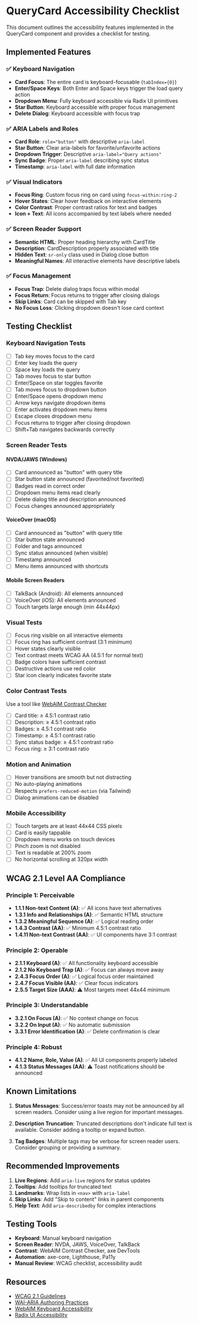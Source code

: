 # QueryCard Accessibility Checklist

This document outlines the accessibility features implemented in the QueryCard component and provides a checklist for testing.

## Implemented Features

### ✅ Keyboard Navigation

- **Card Focus**: The entire card is keyboard-focusable (`tabIndex={0}`)
- **Enter/Space Keys**: Both Enter and Space keys trigger the load query action
- **Dropdown Menu**: Fully keyboard accessible via Radix UI primitives
- **Star Button**: Keyboard accessible with proper focus management
- **Delete Dialog**: Keyboard accessible with focus trap

### ✅ ARIA Labels and Roles

- **Card Role**: `role="button"` with descriptive `aria-label`
- **Star Button**: Clear aria-labels for favorite/unfavorite actions
- **Dropdown Trigger**: Descriptive `aria-label="Query actions"`
- **Sync Badge**: Proper `aria-label` describing sync status
- **Timestamp**: `aria-label` with full date information

### ✅ Visual Indicators

- **Focus Ring**: Custom focus ring on card using `focus-within:ring-2`
- **Hover States**: Clear hover feedback on interactive elements
- **Color Contrast**: Proper contrast ratios for text and badges
- **Icon + Text**: All icons accompanied by text labels where needed

### ✅ Screen Reader Support

- **Semantic HTML**: Proper heading hierarchy with CardTitle
- **Description**: CardDescription properly associated with title
- **Hidden Text**: `sr-only` class used in Dialog close button
- **Meaningful Names**: All interactive elements have descriptive labels

### ✅ Focus Management

- **Focus Trap**: Delete dialog traps focus within modal
- **Focus Return**: Focus returns to trigger after closing dialogs
- **Skip Links**: Card can be skipped with Tab key
- **No Focus Loss**: Clicking dropdown doesn't lose card context

## Testing Checklist

### Keyboard Navigation Tests

- [ ] Tab key moves focus to the card
- [ ] Enter key loads the query
- [ ] Space key loads the query
- [ ] Tab moves focus to star button
- [ ] Enter/Space on star toggles favorite
- [ ] Tab moves focus to dropdown button
- [ ] Enter/Space opens dropdown menu
- [ ] Arrow keys navigate dropdown items
- [ ] Enter activates dropdown menu items
- [ ] Escape closes dropdown menu
- [ ] Focus returns to trigger after closing dropdown
- [ ] Shift+Tab navigates backwards correctly

### Screen Reader Tests

#### NVDA/JAWS (Windows)
- [ ] Card announced as "button" with query title
- [ ] Star button state announced (favorited/not favorited)
- [ ] Badges read in correct order
- [ ] Dropdown menu items read clearly
- [ ] Delete dialog title and description announced
- [ ] Focus changes announced appropriately

#### VoiceOver (macOS)
- [ ] Card announced as "button" with query title
- [ ] Star button state announced
- [ ] Folder and tags announced
- [ ] Sync status announced (when visible)
- [ ] Timestamp announced
- [ ] Menu items announced with shortcuts

#### Mobile Screen Readers
- [ ] TalkBack (Android): All elements announced
- [ ] VoiceOver (iOS): All elements announced
- [ ] Touch targets large enough (min 44x44px)

### Visual Tests

- [ ] Focus ring visible on all interactive elements
- [ ] Focus ring has sufficient contrast (3:1 minimum)
- [ ] Hover states clearly visible
- [ ] Text contrast meets WCAG AA (4.5:1 for normal text)
- [ ] Badge colors have sufficient contrast
- [ ] Destructive actions use red color
- [ ] Star icon clearly indicates favorite state

### Color Contrast Tests

Use a tool like [WebAIM Contrast Checker](https://webaim.org/resources/contrastchecker/)

- [ ] Card title: ≥ 4.5:1 contrast ratio
- [ ] Description: ≥ 4.5:1 contrast ratio
- [ ] Badges: ≥ 4.5:1 contrast ratio
- [ ] Timestamp: ≥ 4.5:1 contrast ratio
- [ ] Sync status badge: ≥ 4.5:1 contrast ratio
- [ ] Focus ring: ≥ 3:1 contrast ratio

### Motion and Animation

- [ ] Hover transitions are smooth but not distracting
- [ ] No auto-playing animations
- [ ] Respects `prefers-reduced-motion` (via Tailwind)
- [ ] Dialog animations can be disabled

### Mobile Accessibility

- [ ] Touch targets are at least 44x44 CSS pixels
- [ ] Card is easily tappable
- [ ] Dropdown menu works on touch devices
- [ ] Pinch zoom is not disabled
- [ ] Text is readable at 200% zoom
- [ ] No horizontal scrolling at 320px width

## WCAG 2.1 Level AA Compliance

### Principle 1: Perceivable

- **1.1.1 Non-text Content (A)**: ✅ All icons have text alternatives
- **1.3.1 Info and Relationships (A)**: ✅ Semantic HTML structure
- **1.3.2 Meaningful Sequence (A)**: ✅ Logical reading order
- **1.4.3 Contrast (AA)**: ✅ Minimum 4.5:1 contrast ratio
- **1.4.11 Non-text Contrast (AA)**: ✅ UI components have 3:1 contrast

### Principle 2: Operable

- **2.1.1 Keyboard (A)**: ✅ All functionality keyboard accessible
- **2.1.2 No Keyboard Trap (A)**: ✅ Focus can always move away
- **2.4.3 Focus Order (A)**: ✅ Logical focus order maintained
- **2.4.7 Focus Visible (AA)**: ✅ Clear focus indicators
- **2.5.5 Target Size (AAA)**: ⚠️ Most targets meet 44x44 minimum

### Principle 3: Understandable

- **3.2.1 On Focus (A)**: ✅ No context change on focus
- **3.2.2 On Input (A)**: ✅ No automatic submission
- **3.3.1 Error Identification (A)**: ✅ Delete confirmation is clear

### Principle 4: Robust

- **4.1.2 Name, Role, Value (A)**: ✅ All UI components properly labeled
- **4.1.3 Status Messages (AA)**: ⚠️ Toast notifications should be announced

## Known Limitations

1. **Status Messages**: Success/error toasts may not be announced by all screen readers. Consider using a live region for important messages.

2. **Description Truncation**: Truncated descriptions don't indicate full text is available. Consider adding a tooltip or expand button.

3. **Tag Badges**: Multiple tags may be verbose for screen reader users. Consider grouping or providing a summary.

## Recommended Improvements

1. **Live Regions**: Add `aria-live` regions for status updates
2. **Tooltips**: Add tooltips for truncated text
3. **Landmarks**: Wrap lists in `<nav>` with `aria-label`
4. **Skip Links**: Add "Skip to content" links in parent components
5. **Help Text**: Add `aria-describedby` for complex interactions

## Testing Tools

- **Keyboard**: Manual keyboard navigation
- **Screen Reader**: NVDA, JAWS, VoiceOver, TalkBack
- **Contrast**: WebAIM Contrast Checker, axe DevTools
- **Automation**: axe-core, Lighthouse, Pa11y
- **Manual Review**: WCAG checklist, accessibility audit

## Resources

- [WCAG 2.1 Guidelines](https://www.w3.org/WAI/WCAG21/quickref/)
- [WAI-ARIA Authoring Practices](https://www.w3.org/WAI/ARIA/apg/)
- [WebAIM Keyboard Accessibility](https://webaim.org/techniques/keyboard/)
- [Radix UI Accessibility](https://www.radix-ui.com/primitives/docs/overview/accessibility)
